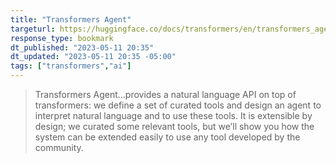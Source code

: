 ```yaml
---
title: "Transformers Agent"
targeturl: https://huggingface.co/docs/transformers/en/transformers_agents 
response_type: bookmark
dt_published: "2023-05-11 20:35"
dt_updated: "2023-05-11 20:35 -05:00"
tags: ["transformers","ai"]
---
```


> Transformers Agent...provides a natural language API on top of transformers: we define a set of curated tools and design an agent to interpret natural language and to use these tools. It is extensible by design; we curated some relevant tools, but we’ll show you how the system can be extended easily to use any tool developed by the community.
